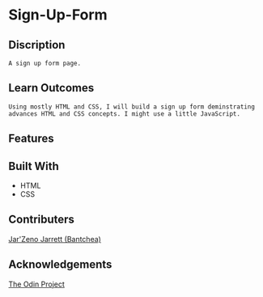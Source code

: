 # Sign-Up-Form
## Discription
    A sign up form page.
## Learn Outcomes
    Using mostly HTML and CSS, I will build a sign up form deminstrating advances HTML and CSS concepts. I might use a little JavaScript.
## Features

## Built With
* HTML
* CSS

## Contributers
[Jar'Zeno Jarrett (Bantchea)](<https://github.com/Bantchee>)

## Acknowledgements
[The Odin Project](<https://www.theodinproject.com/>)
